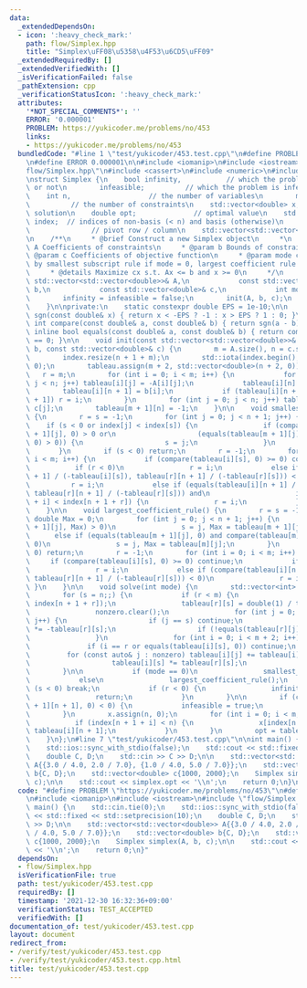 ```yaml
---
data:
  _extendedDependsOn:
  - icon: ':heavy_check_mark:'
    path: flow/Simplex.hpp
    title: "Simplex\uFF08\u5358\u4F53\u6CD5\uFF09"
  _extendedRequiredBy: []
  _extendedVerifiedWith: []
  _isVerificationFailed: false
  _pathExtension: cpp
  _verificationStatusIcon: ':heavy_check_mark:'
  attributes:
    '*NOT_SPECIAL_COMMENTS*': ''
    ERROR: '0.000001'
    PROBLEM: https://yukicoder.me/problems/no/453
    links:
    - https://yukicoder.me/problems/no/453
  bundledCode: "#line 1 \"test/yukicoder/453.test.cpp\"\n#define PROBLEM \"https://yukicoder.me/problems/no/453\"\
    \n#define ERROR 0.000001\n\n#include <iomanip>\n#include <iostream>\n#line 2 \"\
    flow/Simplex.hpp\"\n#include <cassert>\n#include <numeric>\n#include <vector>\n\
    \nstruct Simplex {\n    bool infinity,           // which the problem is unbounded\
    \ or not\n        infeasible;          // which the problem is infeasible or not\n\
    \    int n,                   // the number of variables\n        m;         \
    \          // the number of constraints\n    std::vector<double> x;   // optimal\
    \ solution\n    double opt;              // optimal value\n    std::vector<int>\
    \ index;  // indices of non-basis (< n) and basis (otherwise)\n    int r, s; \
    \               // pivot row / column\n    std::vector<std::vector<double>> tableau;\n\
    \n    /**\n     * @brief Construct a new Simplex object\n     *\n     * @param\
    \ A Coefficients of constraints\n     * @param b Bounds of constraints\n     *\
    \ @param c Coefficients of objective function\n     * @param mode choose pivot\
    \ by smallest subscript rule if mode = 0, largest coefficient rule otherwise\n\
    \     * @details Maximize cx s.t. Ax <= b and x >= 0\n     */\n    Simplex(const\
    \ std::vector<std::vector<double>>& A,\n            const std::vector<double>&\
    \ b,\n            const std::vector<double>& c,\n            int mode = 0) {\n\
    \        infinity = infeasible = false;\n        init(A, b, c);\n        solve(mode);\n\
    \    }\n\nprivate:\n    static constexpr double EPS = 1e-10;\n\n    inline int\
    \ sgn(const double& x) { return x < -EPS ? -1 : x > EPS ? 1 : 0; }\n\n    inline\
    \ int compare(const double& a, const double& b) { return sgn(a - b); }\n\n   \
    \ inline bool equals(const double& a, const double& b) { return compare(a, b)\
    \ == 0; }\n\n    void init(const std::vector<std::vector<double>>& A, const std::vector<double>&\
    \ b, const std::vector<double>& c) {\n        m = A.size(), n = c.size();\n\n\
    \        index.resize(n + 1 + m);\n        std::iota(index.begin(), index.end(),\
    \ 0);\n        tableau.assign(m + 2, std::vector<double>(n + 2, 0));\n\n     \
    \   r = m;\n        for (int i = 0; i < m; i++) {\n            for (int j = 0;\
    \ j < n; j++) tableau[i][j] = -A[i][j];\n            tableau[i][n] = 1;\n    \
    \        tableau[i][n + 1] = b[i];\n            if (tableau[i][n + 1] < tableau[r][n\
    \ + 1]) r = i;\n        }\n        for (int j = 0; j < n; j++) tableau[m][j] =\
    \ c[j];\n        tableau[m + 1][n] = -1;\n    }\n\n    void smallest_subscript_rule()\
    \ {\n        r = s = -1;\n        for (int j = 0; j < n + 1; j++) {\n        \
    \    if (s < 0 or index[j] < index[s]) {\n                if (compare(tableau[m\
    \ + 1][j], 0) > 0 or\n                    (equals(tableau[m + 1][j], 0) and compare(tableau[m][j],\
    \ 0) > 0)) {\n                    s = j;\n                }\n            }\n \
    \       }\n        if (s < 0) return;\n        r = -1;\n        for (int i = 0;\
    \ i < m; i++) {\n            if (compare(tableau[i][s], 0) >= 0) continue;\n \
    \           if (r < 0)\n                r = i;\n            else if (compare(tableau[i][n\
    \ + 1] / (-tableau[i][s]), tableau[r][n + 1] / (-tableau[r][s])) < 0)\n      \
    \          r = i;\n            else if (equals(tableau[i][n + 1] / (-tableau[i][s]),\
    \ tableau[r][n + 1] / (-tableau[r][s])) and\n                     index[n + 1\
    \ + i] < index[n + 1 + r]) {\n                r = i;\n            }\n        }\n\
    \    }\n\n    void largest_coefficient_rule() {\n        r = s = -1;\n       \
    \ double Max = 0;\n        for (int j = 0; j < n + 1; j++) {\n            if (compare(tableau[m\
    \ + 1][j], Max) > 0)\n                s = j, Max = tableau[m + 1][j];\n      \
    \      else if (equals(tableau[m + 1][j], 0) and compare(tableau[m][j], Max) >\
    \ 0)\n                s = j, Max = tableau[m][j];\n        }\n        if (s <\
    \ 0) return;\n        r = -1;\n        for (int i = 0; i < m; i++) {\n       \
    \     if (compare(tableau[i][s], 0) >= 0) continue;\n            if (r < 0)\n\
    \                r = i;\n            else if (compare(tableau[i][n + 1] / (-tableau[i][s]),\
    \ tableau[r][n + 1] / (-tableau[r][s])) < 0)\n                r = i;\n       \
    \ }\n    }\n\n    void solve(int mode) {\n        std::vector<int> nonzero;\n\
    \        for (s = n;;) {\n            if (r < m) {\n                std::swap(index[s],\
    \ index[n + 1 + r]);\n                tableau[r][s] = double(1) / tableau[r][s];\n\
    \                nonzero.clear();\n                for (int j = 0; j < n + 2;\
    \ j++) {\n                    if (j == s) continue;\n                    tableau[r][j]\
    \ *= -tableau[r][s];\n                    if (!equals(tableau[r][j], 0)) nonzero.emplace_back(j);\n\
    \                }\n                for (int i = 0; i < m + 2; i++) {\n      \
    \              if (i == r or equals(tableau[i][s], 0)) continue;\n           \
    \         for (const auto& j : nonzero) tableau[i][j] += tableau[i][s] * tableau[r][j];\n\
    \                    tableau[i][s] *= tableau[r][s];\n                }\n    \
    \        }\n\n            if (mode == 0)\n                smallest_subscript_rule();\n\
    \            else\n                largest_coefficient_rule();\n            if\
    \ (s < 0) break;\n            if (r < 0) {\n                infinity = true;\n\
    \                return;\n            }\n        }\n\n        if (compare(tableau[m\
    \ + 1][n + 1], 0) < 0) {\n            infeasible = true;\n            return;\n\
    \        }\n        x.assign(n, 0);\n        for (int i = 0; i < m; i++) {\n \
    \           if (index[n + 1 + i] < n) {\n                x[index[n + 1 + i]] =\
    \ tableau[i][n + 1];\n            }\n        }\n        opt = tableau[m][n + 1];\n\
    \    }\n};\n#line 7 \"test/yukicoder/453.test.cpp\"\n\nint main() {\n    std::cin.tie(0);\n\
    \    std::ios::sync_with_stdio(false);\n    std::cout << std::fixed << std::setprecision(10);\n\
    \    double C, D;\n    std::cin >> C >> D;\n\n    std::vector<std::vector<double>>\
    \ A{{3.0 / 4.0, 2.0 / 7.0}, {1.0 / 4.0, 5.0 / 7.0}};\n    std::vector<double>\
    \ b{C, D};\n    std::vector<double> c{1000, 2000};\n    Simplex simplex(A, b,\
    \ c);\n\n    std::cout << simplex.opt << '\\n';\n    return 0;\n}\n"
  code: "#define PROBLEM \"https://yukicoder.me/problems/no/453\"\n#define ERROR 0.000001\n\
    \n#include <iomanip>\n#include <iostream>\n#include \"flow/Simplex.hpp\"\n\nint\
    \ main() {\n    std::cin.tie(0);\n    std::ios::sync_with_stdio(false);\n    std::cout\
    \ << std::fixed << std::setprecision(10);\n    double C, D;\n    std::cin >> C\
    \ >> D;\n\n    std::vector<std::vector<double>> A{{3.0 / 4.0, 2.0 / 7.0}, {1.0\
    \ / 4.0, 5.0 / 7.0}};\n    std::vector<double> b{C, D};\n    std::vector<double>\
    \ c{1000, 2000};\n    Simplex simplex(A, b, c);\n\n    std::cout << simplex.opt\
    \ << '\\n';\n    return 0;\n}"
  dependsOn:
  - flow/Simplex.hpp
  isVerificationFile: true
  path: test/yukicoder/453.test.cpp
  requiredBy: []
  timestamp: '2021-12-30 16:32:36+09:00'
  verificationStatus: TEST_ACCEPTED
  verifiedWith: []
documentation_of: test/yukicoder/453.test.cpp
layout: document
redirect_from:
- /verify/test/yukicoder/453.test.cpp
- /verify/test/yukicoder/453.test.cpp.html
title: test/yukicoder/453.test.cpp
---
```

